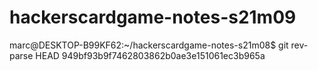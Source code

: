 # hackerscardgame-notes-s21m09
marc@DESKTOP-B99KF62:~/hackerscardgame-notes-s21m08$ git rev-parse HEAD 949bf93b9f7462803862b0ae3e151061ec3b965a                          
